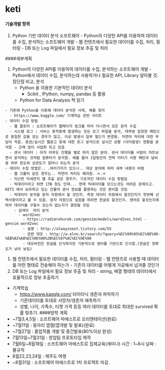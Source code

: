 # keti

#### 기술개발 항목
  1. Python 기반 데이터 분석 소프트웨어
    - Python의 다양한 API를 이용하여 데이터를 수집, 분석하는 소프트웨어 개발
    - 웹 컨텐츠에서 필요한 데이터를 수집, 처리, 필터링
    - DB 또는 Log 파일에서 필요 정보 추출 및 처리
 
####세부계획
  1. Python의 다양한 API를 이용하여 데이터를 수집, 분석하는 소프트웨어 개발
    - Python에서 데이터 수집, 분석하는데 사용하거나 필요한 API, Library 알아볼 것. 장단점 비교, 분석
      - Python 을 이용한 기본적인 데이터 분석 
        - Scikit , IPython, numpy, pandas 등 활용
      - Python for Data Analysis 책 읽기

    - 기존에 Python을 이용해 데이터 분석한 사례, 예를 정리
      - https://www.kaggle.com/ 기계학습 관련 사이트
    - 데이터 수집 방법
      - 웹 클로러 : 소프트웨어가 웹페이지 링크를 따라 다니면서 모든 문자 수집
      - 시스템 로그 : 서비스 동작중에 발생하는 모든 로그 파일을 분석, 대부분 일정한 패턴으로 동일한 값을 갖는 경우가 많고, 이상 발생시 일부 필드가 변경됨. 자연어 처리에 대한 부담이 적음. 증권/실시간 웹광고 등에 대한 로그 분석으로 실시간 상황 (이익발생) 현황을 분석함 - 근래 많이 사업화 되고 있음
      - 센서 데이터 : 아직 아무도 진행을 별로 하지 않은 분야. 센서 데이터를 사람이 차트보면서 분석하는 것처럼 컴퓨터가 분석함. 예를 들어 1달동안의 전력 미터기 사용 패턴과 날씨 중 외부 온도와 상관도가 얼마나 되는지 분석 
    - 데이터 수집 방법은.. .여러가지가 있으나.. 대상 분야에 따라 세부 내용이 바뀜
      - 웹 크롤러 같은 경우는.. 자연어 처리도 해야함. ㅠ.ㅠ
      - 지난번 미세먼지 웹 추출 같은 경우가. 기초적인 데이터 수집 방법임
      - 빅데이터라고 하면 1TB 정도 인데... 현재 빅데이터를 모으는것도 어려운 문제이고. KETI 에서 보유하고 있는 건물의 센서 정보를 활용하는 것은 편리할 것임
      - 빅데이터 분석을 문자 차원에서 할 것인지. 측정 데이터 차원에서 할것인지가 첫번째 선택사항이라고 볼 수 있음. 문자 차원으로 실험을 하려면 한글로 할것인지. 영어로 할것인지에 따라 데이터를 구할수 있는지 없는지가 결정될 것임
        - 검색어  의미 분석
          - word2vec 
            - https://radimrehurek.com/gensim/models/word2vec.html - gensim word2vec 
            - 설명 : http://alwaysnext.tistory.com/55
            - 관련 데모 : http://w.elnn.kr/search/?query=%EC%99%95%EC%9E%90-%EB%82%A8%EC%9E%90%2B%EC%97%AC%EC%9E%90
            - 데모버전은 한글을 인식하지만 기본적으로 영어를 기반으로 인식함.(한글은 정확도가 낮아 보임)


  1. 웹 컨텐츠에서 필요한 데이터를 수집, 처리, 필터링
    - 웹 컨텐츠로 사용할 때 데이터를 어떤 형태로 전송해야 하는가
    - 기존의 데이터를 어떻게 가공해서 넘겨줄 것인가
  1. DB 또는 Log 파일에서 필요 정보 추출 및 처리
    - string, 배열 형태의 데이터에서 효율적으로 정보 추출하기
  
  - 기계학습
    - https://www.kaggle.com/ 타이타닉 생존자 파악하기
    - 기준데이터를 토대로 사망자/생존자 예측하기
    - 성별, 나이, 가족수, 티켓 가격 등등 여러 데이터를 토대로 최대한 survived 확률 맞추기.
####방학 계획
  - ~7월3,4,5일 : 소프트웨어 마에스트로 오리엔테이션(완료)
  - ~7월11일 : 동아리 앱잼(앱개발 및 발표)(완료)
  - ~7월27일 : 졸업작품 개발 및 중간발표(80%이상 완성)
  - 7월13일~7월31일 : 창업팀 프로토타입 제작
  - 7월6일~8월18일 : 소프트웨어 마에스트로 집체교육(세미나) 시간 : 1~6시 날짜 : 불규칙
  - 8월22,23,24일 : 제주도 여행
  - ~8월31일 : 소프트웨어 마에스트로 1차 프로젝트 마감.
